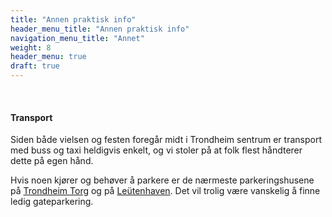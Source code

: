 ```yaml
---
title: "Annen praktisk info"
header_menu_title: "Annen praktisk info"
navigation_menu_title: "Annet"
weight: 8
header_menu: true
draft: true
---
```


&nbsp;

#### Transport
Siden både vielsen og festen foregår midt i Trondheim sentrum er transport med buss og taxi heldigvis enkelt, og vi stoler på at folk flest håndterer dette på egen hånd.

Hvis noen kjører og behøver å parkere er de nærmeste parkeringshusene på [Trondheim Torg](https://maps.app.goo.gl/8HFk37z9GycL71k3A) og på [Leütenhaven](https://maps.app.goo.gl/erbP8cXi9NYx98XXA). Det vil trolig være vanskelig å finne ledig gateparkering.
